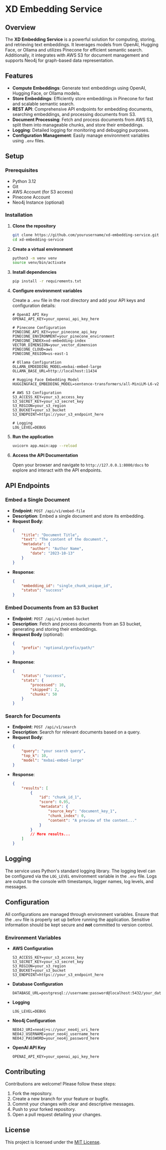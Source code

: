 # XD Embedding Service

## Overview

The **XD Embedding Service** is a powerful solution for computing, storing, and retrieving text embeddings. It leverages models from OpenAI, Hugging Face, or Ollama and utilizes Pinecone for efficient semantic search. Additionally, it integrates with AWS S3 for document management and supports Neo4j for graph-based data representation.

## Features

- **Compute Embeddings**: Generate text embeddings using OpenAI, Hugging Face, or Ollama models.
- **Store Embeddings**: Efficiently store embeddings in Pinecone for fast and scalable semantic search.
- **REST API**: Comprehensive API endpoints for embedding documents, searching embeddings, and processing documents from S3.
- **Document Processing**: Fetch and process documents from AWS S3, split them into manageable chunks, and store their embeddings.
- **Logging**: Detailed logging for monitoring and debugging purposes.
- **Configuration Management**: Easily manage environment variables using `.env` files.

## Setup

### Prerequisites

- Python 3.12
- Git
- AWS Account (for S3 access)
- Pinecone Account
- Neo4j Instance (optional)

### Installation

1. **Clone the repository**

    ```bash
    git clone https://github.com/yourusername/xd-embedding-service.git
    cd xd-embedding-service
    ```

2. **Create a virtual environment**

    ```bash
    python3 -m venv venv
    source venv/bin/activate
    ```

3. **Install dependencies**

    ```bash
    pip install -r requirements.txt
    ```

4. **Configure environment variables**

    Create a `.env` file in the root directory and add your API keys and configuration details:

    ```dotenv
    # OpenAI API Key
    OPENAI_API_KEY=your_openai_api_key_here

    # Pinecone Configuration
    PINECONE_API_KEY=your_pinecone_api_key
    PINECONE_ENVIRONMENT=your_pinecone_environment
    PINECONE_INDEX=xd-embedding-index
    VECTOR_DIMENSION=your_vector_dimension
    PINECONE_CLOUD=aws
    PINECONE_REGION=us-east-1

    # Ollama Configuration
    OLLAMA_EMDEDDING_MODEL=mxbai-embed-large
    OLLAMA_BASE_URL=http://localhost:11434

    # Hugging Face Embedding Model
    HUGGINGFACE_EMBEDDING_MODEL=sentence-transformers/all-MiniLM-L6-v2

    # AWS S3 Configuration
    S3_ACCESS_KEY=your_s3_access_key
    S3_SECRET_KEY=your_s3_secret_key
    S3_REGION=your_s3_region
    S3_BUCKET=your_s3_bucket
    S3_ENDPOINT=https://your_s3_endpoint_here

    # Logging
    LOG_LEVEL=DEBUG
    ```

5. **Run the application**

    ```bash
    uvicorn app.main:app --reload
    ```

6. **Access the API Documentation**

    Open your browser and navigate to `http://127.0.0.1:8000/docs` to explore and interact with the API endpoints.

## API Endpoints

### Embed a Single Document

- **Endpoint**: `POST /api/v1/embed-file`
- **Description**: Embed a single document and store its embedding.
- **Request Body**:
    ```json
    {
        "title": "Document Title",
        "text": "The content of the document.",
        "metadata": {
            "author": "Author Name",
            "date": "2023-10-13"
        }
    }
    ```
- **Response**:
    ```json
    {
        "embedding_id": "single_chunk_unique_id",
        "status": "success"
    }
    ```

### Embed Documents from an S3 Bucket

- **Endpoint**: `POST /api/v1/embed-bucket`
- **Description**: Fetch and process documents from an S3 bucket, generating and storing their embeddings.
- **Request Body** (optional):
    ```json
    {
        "prefix": "optional/prefix/path/"
    }
    ```
- **Response**:
    ```json
    {
        "status": "success",
        "stats": {
            "processed": 10,
            "skipped": 2,
            "chunks": 50
        }
    }
    ```

### Search for Documents

- **Endpoint**: `POST /api/v1/search`
- **Description**: Search for relevant documents based on a query.
- **Request Body**:
    ```json
    {
        "query": "your search query",
        "top_k": 10,
        "model": "mxbai-embed-large"
    }
    ```
- **Response**:
    ```json
    {
        "results": [
            {
                "id": "chunk_id_1",
                "score": 0.95,
                "metadata": {
                    "source_key": "document_key_1",
                    "chunk_index": 0,
                    "content": "A preview of the content..."
                }
            }
            // More results...
        ]
    }
    ```

## Logging

The service uses Python's standard logging library. The logging level can be configured via the `LOG_LEVEL` environment variable in the `.env` file. Logs are output to the console with timestamps, logger names, log levels, and messages.

## Configuration

All configurations are managed through environment variables. Ensure that the `.env` file is properly set up before running the application. Sensitive information should be kept secure and **not** committed to version control.

### Environment Variables

- **AWS Configuration**
    ```dotenv
    S3_ACCESS_KEY=your_s3_access_key
    S3_SECRET_KEY=your_s3_secret_key
    S3_REGION=your_s3_region
    S3_BUCKET=your_s3_bucket
    S3_ENDPOINT=https://your_s3_endpoint_here
    ```

- **Database Configuration**
    ```dotenv
    DATABASE_URL=postgresql://username:password@localhost:5432/your_database_name
    ```

- **Logging**
    ```dotenv
    LOG_LEVEL=DEBUG
    ```

- **Neo4j Configuration**
    ```dotenv
    NEO4J_URI=neo4j+s://your_neo4j_uri_here
    NEO4J_USERNAME=your_neo4j_username_here
    NEO4J_PASSWORD=your_neo4j_password_here
    ```

- **OpenAI API Key**
    ```dotenv
    OPENAI_API_KEY=your_openai_api_key_here
    ```

## Contributing

Contributions are welcome! Please follow these steps:

1. Fork the repository.
2. Create a new branch for your feature or bugfix.
3. Commit your changes with clear and descriptive messages.
4. Push to your forked repository.
5. Open a pull request detailing your changes.

## License

This project is licensed under the [MIT License](LICENSE).
